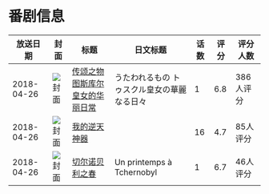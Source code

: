# 番剧信息

|放送日期|封面|标题|日文标题|话数|评分|评分人数|
|---|---|---|---|---|---|---|
|2018-04-26|![封面](https://lain.bgm.tv/pic/cover/c/09/90/229611_MrxHq.jpg)|[传颂之物 图斯库尔皇女的华丽日常](https://bangumi.tv/subject/229611)|うたわれるもの トゥスクル皇女の華麗なる日々|1|6.8|386人评分|
|2018-04-26|![封面](https://lain.bgm.tv/pic/cover/c/65/cb/239331_u3qNJ.jpg)|[我的逆天神器](https://bangumi.tv/subject/239331)||16|4.7|85人评分|
|2018-04-26|![封面](https://lain.bgm.tv/pic/cover/c/87/47/244348_0bUcZ.jpg)|[切尔诺贝利之春](https://bangumi.tv/subject/244348)|Un printemps à Tchernobyl|1|6.7|46人评分|
